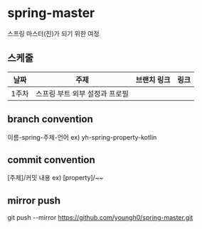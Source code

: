 # spring-master
스프링 마스터(진)가 되기 위한 여정

## 스케줄
| 날짜 | 주제 | 브랜치 링크 | 링크 |
| --- | --- | --- | --- |
| 1주차 | 스프링 부트 외부 설정과 프로필 |  |  |

## branch convention

이름-spring-주제-언어
ex) yh-spring-property-kotlin

## commit convention

[주제]/커밋 내용
ex) [property]/~~

## mirror push
git push --mirror https://github.com/youngh0/spring-master.git

